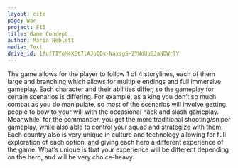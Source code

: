 ```yaml
---
layout: cite
page: War
project: F15
title: Game Concept
author: Maria Neblett
media: Text
drive_id: 1fufTIYoM4XEt7lAJo0Dx-NaxsgS-ZYNdUuGJaNDWrlY
---
```

The game allows for the player to follow 1 of 4 storylines, each of them large and branching which allows for multiple endings and full immersive gameplay. Each character and their abilities differ, so the gameplay for certain scenarios is differing. For example, as a king you don’t so much combat as you do manipulate, so most of the scenarios will involve getting people to bow to your will with the occasional hack and slash gameplay. Meanwhile, for the commander, you get the more traditional shooting/sniper gameplay, while also able to control your squad and strategize with them. Each country also is very unique in culture and technology allowing for full exploration of each option, and giving each hero a different experience of the game. What’s unique is that your experience will be different depending on the hero, and will be very choice-heavy.
